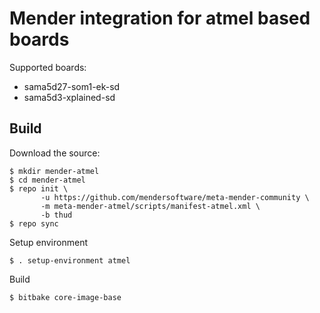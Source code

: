 # Mender integration for atmel based boards

Supported boards:

 - sama5d27-som1-ek-sd
 - sama5d3-xplained-sd

## Build

Download the source:

    $ mkdir mender-atmel
    $ cd mender-atmel
    $ repo init \
           -u https://github.com/mendersoftware/meta-mender-community \
           -m meta-mender-atmel/scripts/manifest-atmel.xml \
           -b thud
    $ repo sync

Setup environment

    $ . setup-environment atmel

Build

    $ bitbake core-image-base
